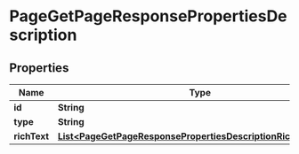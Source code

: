 

# PageGetPageResponsePropertiesDescription


## Properties

| Name | Type | Description | Notes |
|------------ | ------------- | ------------- | -------------|
|**id** | **String** |  |  [optional] |
|**type** | **String** |  |  [optional] |
|**richText** | [**List&lt;PageGetPageResponsePropertiesDescriptionRichTextInner&gt;**](PageGetPageResponsePropertiesDescriptionRichTextInner.md) |  |  [optional] |



